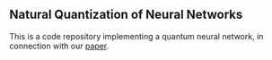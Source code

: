 ## Natural Quantization of Neural Networks

This is a code repository implementing a quantum neural network, in connection with our [paper](https://arxiv.org/abs/2503.15482).